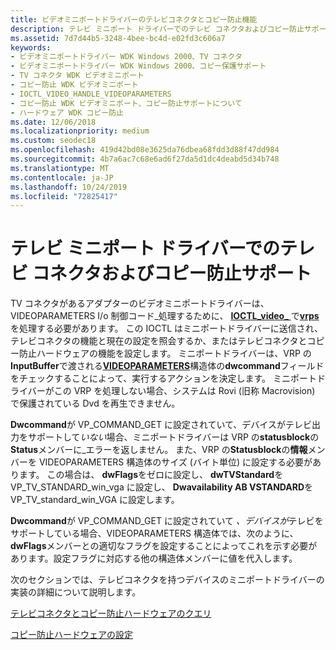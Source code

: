 ```yaml
---
title: ビデオミニポートドライバーのテレビコネクタとコピー防止機能
description: テレビ ミニポート ドライバーでのテレビ コネクタおよびコピー防止サポート
ms.assetid: 7d7d44b5-3248-4bee-bc4d-e02fd3c606a7
keywords:
- ビデオミニポートドライバー WDK Windows 2000、TV コネクタ
- ビデオミニポートドライバー WDK Windows 2000、コピー保護サポート
- TV コネクタ WDK ビデオミニポート
- コピー防止 WDK ビデオミニポート
- IOCTL_VIDEO_HANDLE_VIDEOPARAMETERS
- コピー防止 WDK ビデオミニポート、コピー防止サポートについて
- ハードウェア WDK コピー防止
ms.date: 12/06/2018
ms.localizationpriority: medium
ms.custom: seodec18
ms.openlocfilehash: 419d42bd08e3625da76dbea68fdd3d88f47dd984
ms.sourcegitcommit: 4b7a6ac7c68e6ad6f27da5d1dc4deabd5d34b748
ms.translationtype: MT
ms.contentlocale: ja-JP
ms.lasthandoff: 10/24/2019
ms.locfileid: "72825417"
---
```

# <a name="tv-connector-and-copy-protection-support-in-video-miniport-drivers"></a>テレビ ミニポート ドライバーでのテレビ コネクタおよびコピー防止サポート

TV コネクタがあるアダプターのビデオミニポートドライバーは、VIDEOPARAMETERS I/o 制御コード\_処理するために、 [**IOCTL\_video\_** ](https://docs.microsoft.com/windows-hardware/drivers/ddi/ntddvdeo/ni-ntddvdeo-ioctl_video_handle_videoparameters)で[**vrps**](https://docs.microsoft.com/windows-hardware/drivers/ddi/video/ns-video-_video_request_packet)を処理する必要があります。 この IOCTL はミニポートドライバーに送信され、テレビコネクタの機能と現在の設定を照会するか、またはテレビコネクタとコピー防止ハードウェアの機能を設定します。 ミニポートドライバーは、VRP の**InputBuffer**で渡される[**VIDEOPARAMETERS**](https://docs.microsoft.com/windows/desktop/api/tvout/ns-tvout-_videoparameters)構造体の**dwcommand**フィールドをチェックすることによって、実行するアクションを決定します。 ミニポートドライバーがこの VRP を処理しない場合、システムは Rovi (旧称 Macrovision) で保護されている Dvd を再生できません。

**Dwcommand**が VP\_COMMAND\_GET に設定されていて、デバイスがテレビ出力をサポートして*いない*場合、ミニポートドライバーは VRP の**statusblock**の**Status**メンバーに\_エラーを返しません。 また、VRP の**Statusblock**の**情報**メンバーを VIDEOPARAMETERS 構造体のサイズ (バイト単位) に設定する必要があります。 この場合は、 **dwFlags**をゼロに設定し、 **dwTVStandard**を VP\_TV\_STANDARD\_win\_vga に設定し、 **Dwavailability AB VSTANDARD**を VP\_TV\_standard\_win\_VGA に設定します。

**Dwcommand**が VP\_COMMAND\_GET に設定されていて *、デバイスが*テレビをサポートしている場合、VIDEOPARAMETERS 構造体では、次のように、 **dwFlags**メンバーとの適切なフラグを設定することによってこれを示す必要があります。設定フラグに対応する他の構造体メンバーに値を代入します。

次のセクションでは、テレビコネクタを持つデバイスのミニポートドライバーの実装の詳細について説明します。

[テレビコネクタとコピー防止ハードウェアのクエリ](querying-tv-connector-and-copy-protection-hardware.md)

[コピー防止ハードウェアの設定](setting-copy-protection-hardware.md)

 

 






